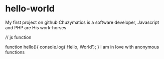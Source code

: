 # hello-world
My first project on github
Chuzymatics is a software developer, Javascript and PHP are 
His work-horses

// js function

function hello(){
console.log('Hello, World');
}
i am in love with anonymous functions
